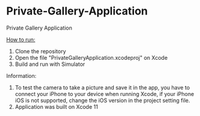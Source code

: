 # Private-Gallery-Application
Private Gallery Application

<ins> How to run: </ins>
1. Clone the repository
2. Open the file "PrivateGalleryApplication.xcodeproj" on Xcode
3. Build and run with Simulator

Information:
1. To test the camera to take a picture and save it in the app, you have to connect your iPhone to your device when running Xcode, if your iPhone iOS is not supported, change the iOS version in the project setting file.
2. Application was built on Xcode 11
